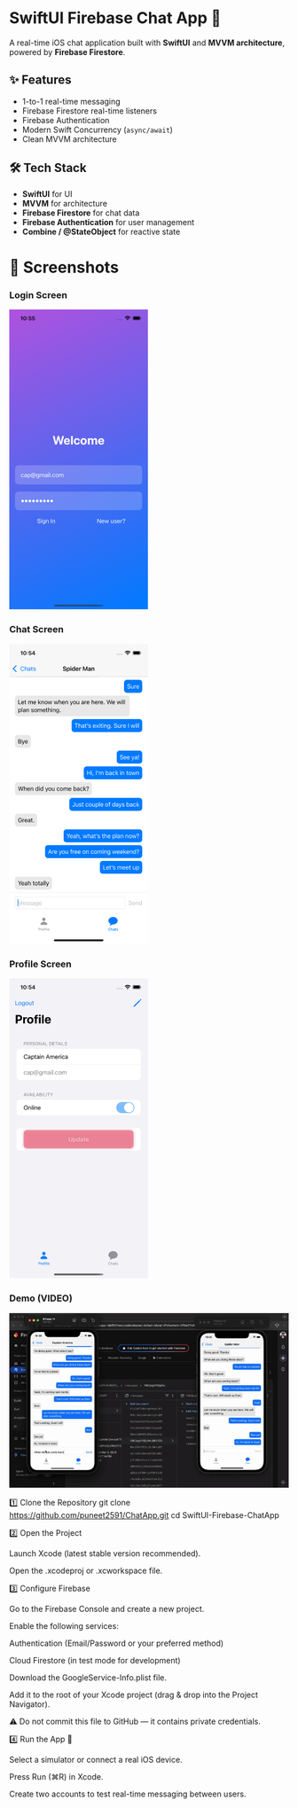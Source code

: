 # SwiftUI Firebase Chat App 💬

A real-time iOS chat application built with **SwiftUI** and **MVVM architecture**, powered by **Firebase Firestore**.

## ✨ Features
- 1-to-1 real-time messaging
- Firebase Firestore real-time listeners
- Firebase Authentication
- Modern Swift Concurrency (`async/await`)
- Clean MVVM architecture

## 🛠️ Tech Stack
- **SwiftUI** for UI
- **MVVM** for architecture
- **Firebase Firestore** for chat data
- **Firebase Authentication** for user management
- **Combine / @StateObject** for reactive state

# 📸 Screenshots

### Login Screen
<img src="screenshots/login.png" width="250">

### Chat Screen
<img src="screenshots/chat.png" width="250">

### Profile Screen
<img src="screenshots/profile.png" width="250">

### Demo (VIDEO)
![Demo](screenshots/demo.gif)

1️⃣ Clone the Repository
git clone https://github.com/puneet2591/ChatApp.git
cd SwiftUI-Firebase-ChatApp

2️⃣ Open the Project

Launch Xcode (latest stable version recommended).

Open the .xcodeproj or .xcworkspace file.

3️⃣ Configure Firebase

Go to the Firebase Console
 and create a new project.

Enable the following services:

Authentication (Email/Password or your preferred method)

Cloud Firestore (in test mode for development)

Download the GoogleService-Info.plist file.

Add it to the root of your Xcode project (drag & drop into the Project Navigator).

⚠️ Do not commit this file to GitHub — it contains private credentials.

4️⃣ Run the App 🚀

Select a simulator or connect a real iOS device.

Press Run (⌘R) in Xcode.

Create two accounts to test real-time messaging between users.